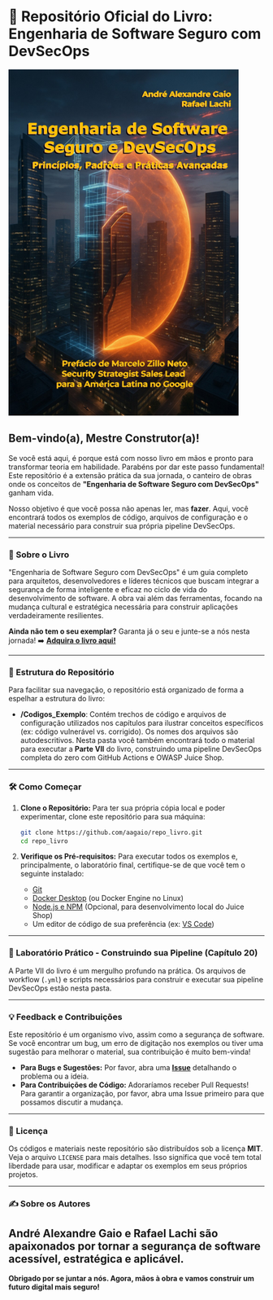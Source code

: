# 📖 Repositório Oficial do Livro: Engenharia de Software Seguro com DevSecOps

![Capa do Livro](capa_livro.png)

## Bem-vindo(a), Mestre Construtor(a)!

Se você está aqui, é porque está com nosso livro em mãos e pronto para transformar teoria em habilidade. Parabéns por dar este passo fundamental! Este repositório é a extensão prática da sua jornada, o canteiro de obras onde os conceitos de **"Engenharia de Software Seguro com DevSecOps"** ganham vida.

Nosso objetivo é que você possa não apenas ler, mas **fazer**. Aqui, você encontrará todos os exemplos de código, arquivos de configuração e o material necessário para construir sua própria pipeline DevSecOps.

---

### 🚀 Sobre o Livro

"Engenharia de Software Seguro com DevSecOps" é um guia completo para arquitetos, desenvolvedores e líderes técnicos que buscam integrar a segurança de forma inteligente e eficaz no ciclo de vida do desenvolvimento de software. A obra vai além das ferramentas, focando na mudança cultural e estratégica necessária para construir aplicações verdadeiramente resilientes.

**Ainda não tem o seu exemplar?** Garanta já o seu e junte-se a nós nesta jornada!
➡️ **[Adquira o livro aqui!](https://clubedeautores.com.br/livro/engenharia-de-software-seguro-com-devsecops)**

---

### 📂 Estrutura do Repositório

Para facilitar sua navegação, o repositório está organizado de forma a espelhar a estrutura do livro:

*   **/Codigos_Exemplo**: Contém trechos de código e arquivos de configuração utilizados nos capítulos para ilustrar conceitos específicos (ex: código vulnerável vs. corrigido). Os nomes dos arquivos são autodescritivos. Nesta pasta você também encontrará todo o material para executar a **Parte VII** do livro, construindo uma pipeline DevSecOps completa do zero com GitHub Actions e OWASP Juice Shop.

---

### 🛠️ Como Começar

1.  **Clone o Repositório:** Para ter sua própria cópia local e poder experimentar, clone este repositório para sua máquina:
    ```bash
    git clone https://github.com/aagaio/repo_livro.git
    cd repo_livro
    ```

2.  **Verifique os Pré-requisitos:** Para executar todos os exemplos e, principalmente, o laboratório final, certifique-se de que você tem o seguinte instalado:
    *   [Git](https://git-scm.com/downloads)
    *   [Docker Desktop](https://www.docker.com/products/docker-desktop/) (ou Docker Engine no Linux)
    *   [Node.js e NPM](https://nodejs.org/) (Opcional, para desenvolvimento local do Juice Shop)
    *   Um editor de código de sua preferência (ex: [VS Code](https://code.visualstudio.com/))

---

### 🔬 Laboratório Prático - Construindo sua Pipeline (Capítulo 20)

A Parte VII do livro é um mergulho profundo na prática. Os arquivos  de workflow (`.yml`) e scripts necessários para construir e executar sua pipeline DevSecOps estão nesta pasta.

---

### 💡 Feedback e Contribuições

Este repositório é um organismo vivo, assim como a segurança de software. Se você encontrar um bug, um erro de digitação nos exemplos ou tiver uma sugestão para melhorar o material, sua contribuição é muito bem-vinda!

*   **Para Bugs e Sugestões:** Por favor, abra uma **[Issue](https://github.com/aagaio/repo_livro/issues)** detalhando o problema ou a ideia.
*   **Para Contribuições de Código:** Adoraríamos receber Pull Requests! Para garantir a organização, por favor, abra uma Issue primeiro para que possamos discutir a mudança.

---

### 📜 Licença

Os códigos e materiais neste repositório são distribuídos sob a licença **MIT**. Veja o arquivo `LICENSE` para mais detalhes. Isso significa que você tem total liberdade para usar, modificar e adaptar os exemplos em seus próprios projetos.

---

### ✍️ Sobre os Autores

**André Alexandre Gaio** e **Rafael Lachi** são apaixonados por tornar a segurança de software acessível, estratégica e aplicável.
---

**Obrigado por se juntar a nós. Agora, mãos à obra e vamos construir um futuro digital mais seguro!**
